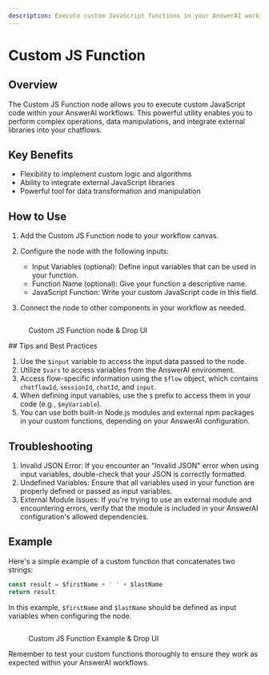 ```yaml
---
description: Execute custom JavaScript functions in your AnswerAI workflows
---
```


# Custom JS Function

## Overview

The Custom JS Function node allows you to execute custom JavaScript code within your AnswerAI workflows. This powerful utility enables you to perform complex operations, data manipulations, and integrate external libraries into your chatflows.

## Key Benefits

-   Flexibility to implement custom logic and algorithms
-   Ability to integrate external JavaScript libraries
-   Powerful tool for data transformation and manipulation

## How to Use

1. Add the Custom JS Function node to your workflow canvas.
2. Configure the node with the following inputs:

    - Input Variables (optional): Define input variables that can be used in your function.
    - Function Name (optional): Give your function a descriptive name.
    - JavaScript Function: Write your custom JavaScript code in this field.

3. Connect the node to other components in your workflow as needed.

<!-- TODO: Screenshot of the Custom JS Function node configuration panel -->
<figure><img src="/.gitbook/assets/screenshots/customjsfunction.png" alt="" /><figcaption><p> Custom JS Function node   &#x26; Drop UI</p></figcaption></figure>
## Tips and Best Practices

1. Use the `$input` variable to access the input data passed to the node.
2. Utilize `$vars` to access variables from the AnswerAI environment.
3. Access flow-specific information using the `$flow` object, which contains `chatflowId`, `sessionId`, `chatId`, and `input`.
4. When defining input variables, use the `$` prefix to access them in your code (e.g., `$myVariable`).
5. You can use both built-in Node.js modules and external npm packages in your custom functions, depending on your AnswerAI configuration.

## Troubleshooting

1. Invalid JSON Error: If you encounter an "Invalid JSON" error when using input variables, double-check that your JSON is correctly formatted.
2. Undefined Variables: Ensure that all variables used in your function are properly defined or passed as input variables.
3. External Module Issues: If you're trying to use an external module and encountering errors, verify that the module is included in your AnswerAI configuration's allowed dependencies.

## Example

Here's a simple example of a custom function that concatenates two strings:

```javascript
const result = $firstName + ' ' + $lastName
return result
```

In this example, `$firstName` and `$lastName` should be defined as input variables when configuring the node.

<!-- TODO: Screenshot showing the example code in the node configuration and the corresponding input variables setup -->
<figure><img src="/.gitbook/assets/screenshots/customjsfunctionexample.png" alt="" /><figcaption><p> Custom JS Function Example   &#x26; Drop UI</p></figcaption></figure>

Remember to test your custom functions thoroughly to ensure they work as expected within your AnswerAI workflows.

